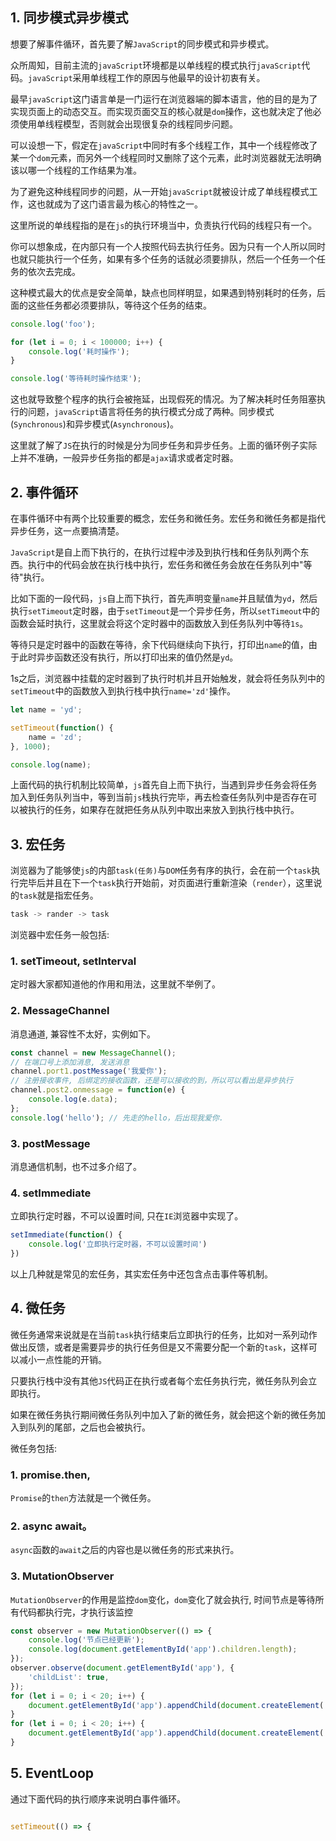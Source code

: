 ## 1. 同步模式异步模式

想要了解事件循环，首先要了解```JavaScript```的同步模式和异步模式。

众所周知，目前主流的```javaScript```环境都是以单线程的模式执行```javaScript```代码。```javaScript```采用单线程工作的原因与他最早的设计初衷有关。

最早```javaScript```这门语言单是一门运行在浏览器端的脚本语言，他的目的是为了实现页面上的动态交互。而实现页面交互的核心就是```dom```操作，这也就决定了他必须使用单线程模型，否则就会出现很复杂的线程同步问题。

可以设想一下，假定在```javaScript```中同时有多个线程工作，其中一个线程修改了某一个```dom```元素，而另外一个线程同时又删除了这个元素，此时浏览器就无法明确该以哪一个线程的工作结果为准。

为了避免这种线程同步的问题，从一开始```javaScript```就被设计成了单线程模式工作，这也就成为了这门语言最为核心的特性之一。

这里所说的单线程指的是在```js```的执行环境当中，负责执行代码的线程只有一个。

你可以想象成，在内部只有一个人按照代码去执行任务。因为只有一个人所以同时也就只能执行一个任务，如果有多个任务的话就必须要排队，然后一个任务一个任务的依次去完成。

这种模式最大的优点是安全简单，缺点也同样明显，如果遇到特别耗时的任务，后面的这些任务都必须要排队，等待这个任务的结束。

```js
console.log('foo');

for (let i = 0; i < 100000; i++) {
    console.log('耗时操作');
}

console.log('等待耗时操作结束');
```

这也就导致整个程序的执行会被拖延，出现假死的情况。为了解决耗时任务阻塞执行的问题，```javaScript```语言将任务的执行模式分成了两种。同步模式(```Synchronous```)和异步模式(```Asynchronous```)。

这里就了解了```JS```在执行的时候是分为同步任务和异步任务。上面的循环例子实际上并不准确，一般异步任务指的都是```ajax```请求或者定时器。

## 2. 事件循环

在事件循环中有两个比较重要的概念，宏任务和微任务。宏任务和微任务都是指代异步任务，这一点要搞清楚。

```JavaScript```是自上而下执行的，在执行过程中涉及到执行栈和任务队列两个东西。执行中的代码会放在执行栈中执行，宏任务和微任务会放在任务队列中"等待"执行。

比如下面的一段代码，```js```自上而下执行，首先声明变量```name```并且赋值为```yd```，然后执行```setTimeout```定时器，由于```setTimeout```是一个异步任务，所以```setTimeout```中的函数会延时执行，这里就会将这个定时器中的函数放入到任务队列中等待```1s```。

等待只是定时器中的函数在等待，余下代码继续向下执行，打印出```name```的值，由于此时异步函数还没有执行，所以打印出来的值仍然是```yd```。

1s之后，浏览器中挂载的定时器到了执行时机并且开始触发，就会将任务队列中的```setTimeout```中的函数放入到执行栈中执行```name='zd'```操作。

```js
let name = 'yd';

setTimeout(function() {
    name = 'zd';
}, 1000);

console.log(name);
```

上面代码的执行机制比较简单，```js```首先自上而下执行，当遇到异步任务会将任务加入到任务队列当中，等到当前```js```栈执行完毕，再去检查任务队列中是否存在可以被执行的任务，如果存在就把任务从队列中取出来放入到执行栈中执行。

## 3. 宏任务

浏览器为了能够使```js```的内部```task(任务)```与```DOM```任务有序的执行，会在前一个```task```执行完毕后并且在下一个```task```执行开始前，对页面进行重新渲染（```render```），这里说的```task```就是指宏任务。

```s
task -> rander -> task
```

浏览器中宏任务一般包括: 

### 1. setTimeout, setInterval

定时器大家都知道他的作用和用法，这里就不举例了。

### 2. MessageChannel

消息通道, 兼容性不太好，实例如下。

```js
const channel = new MessageChannel();
// 在端口号上添加消息, 发送消息
channel.port1.postMessage('我爱你');
// 注册接收事件, 后绑定的接收函数，还是可以接收的到，所以可以看出是异步执行
channel.post2.onmessage = function(e) {
    console.log(e.data);
};
console.log('hello'); // 先走的hello，后出现我爱你.
```

### 3. postMessage

消息通信机制，也不过多介绍了。

### 4. setImmediate

立即执行定时器，不可以设置时间, 只在```IE```浏览器中实现了。

```js
setImmediate(function() {
    console.log('立即执行定时器，不可以设置时间')
})
```

以上几种就是常见的宏任务，其实宏任务中还包含点击事件等机制。

## 4. 微任务

微任务通常来说就是在当前```task```执行结束后立即执行的任务，比如对一系列动作做出反馈，或者是需要异步的执行任务但是又不需要分配一个新的```task```，这样可以减小一点性能的开销。

只要执行栈中没有其他```JS```代码正在执行或者每个宏任务执行完，微任务队列会立即执行。

如果在微任务执行期间微任务队列中加入了新的微任务，就会把这个新的微任务加入到队列的尾部，之后也会被执行。

微任务包括: 

### 1. promise.then, 

```Promise```的```then```方法就是一个微任务。

### 2. async await。

```async```函数的```await```之后的内容也是以微任务的形式来执行。

### 3. MutationObserver

```MutationObserver```的作用是监控```dom```变化，```dom```变化了就会执行, 时间节点是等待所有代码都执行完，才执行该监控

```js
const observer = new MutationObserver(() => {
    console.log('节点已经更新');
    console.log(document.getElementById('app').children.length);
});
observer.observe(document.getElementById('app'), {
    'childList': true,
});
for (let i = 0; i < 20; i++) {
    document.getElementById('app').appendChild(document.createElement('p'));
}
for (let i = 0; i < 20; i++) {
    document.getElementById('app').appendChild(document.createElement('span'));
}
```

## 5. EventLoop

通过下面代码的执行顺序来说明白事件循环。

```js

setTimeout(() => {
  